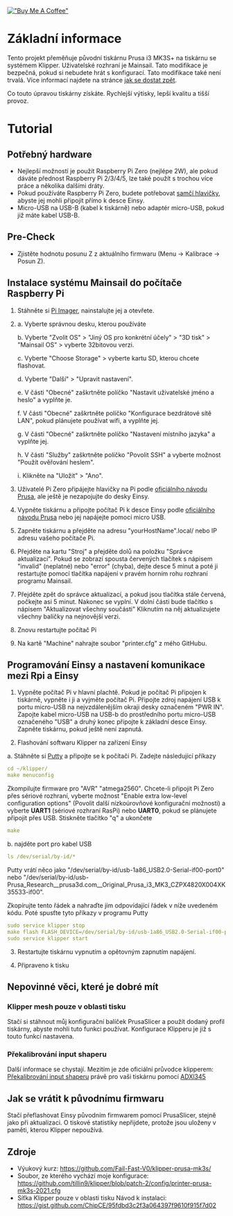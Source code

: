 [!["Buy Me A Coffee"](https://www.buymeacoffee.com/assets/img/custom_images/orange_img.png)](https://www.buymeacoffee.com/cqeta1564)
# Základní informace
Tento projekt přeměňuje původní tiskárnu Prusa i3 MK3S+ na tiskárnu se systémem Klipper. Uživatelské rozhraní je Mainsail. Tato modifikace je bezpečná, pokud si nebudete hrát s konfigurací. Tato modifikace také není trvalá. Více informací najdete na stránce [jak se dostat zpět](https://github.com/cqeta1564/klipperrized-prusa/blob/main/README-CZ.md#jak-se-vrátit-k-původnímu-firmwaru).

Co touto úpravou tiskárny získáte. Rychlejší výtisky, lepší kvalitu a tišší provoz.

# Tutorial

## Potřebný hardware
- Nejlepší možností je použít Raspberry Pi Zero (nejlépe 2W), ale pokud dáváte přednost Raspberry Pi 2/3/4/5, lze také použít s trochou více práce a několika dalšími dráty.
- Pokud používáte Raspberry Pi Zero, budete potřebovat [samčí hlavičky](https://amzn.to/3XND883), abyste jej mohli připojit přímo k desce Einsy.
- Micro-USB na USB-B (kabel k tiskárně) nebo adaptér micro-USB, pokud již máte kabel USB-B.

## Pre-Check
- Zjistěte hodnotu posunu Z z aktuálního firmwaru (Menu -> Kalibrace -> Posun Z).

## Instalace systému Mainsail do počítače Raspberry Pi
1. Stáhněte si [Pi Imager](https://downloads.raspberrypi.org/imager/imager_latest.exe), nainstalujte jej a otevřete.

2. 
	a. Vyberte správnou desku, kterou používáte

	b. Vyberte "Zvolit OS" > "Jiný OS pro konkrétní účely" > "3D tisk" > "Mainsail OS" > vyberte 32bitovou verzi.

	 c. Vyberte "Choose Storage" > vyberte kartu SD, kterou chcete flashovat.

	d. Vyberte "Další" > "Upravit nastavení".

	e. V části "Obecné" zaškrtněte políčko "Nastavit uživatelské jméno a heslo" a vyplňte je.

	f. V části "Obecné" zaškrtněte políčko "Konfigurace bezdrátové sítě LAN", pokud plánujete používat wifi, a vyplňte jej.

	g. V části "Obecné" zaškrtněte políčko "Nastavení místního jazyka" a vyplňte jej.

	h. V části "Služby" zaškrtněte políčko "Povolit SSH" a vyberte možnost "Použít ověřování heslem".

	i. Klikněte na "Uložit" > "Ano".

3. Uživatelé Pi Zero připájejte hlavičky na Pi podle [oficiálního návodu Prusa](https://help.prusa3d.com/en/article/raspberry-pi-zero-w-preparation-and-installation_2180), ale ještě je nezapojujte do desky Einsy.

4. Vypněte tiskárnu a připojte počítač Pi k desce Einsy podle [oficiálního návodu Prusa](https://help.prusa3d.com/en/article/raspberry-pi-zero-w-preparation-and-installation_2180) nebo jej napájejte pomocí micro USB.

5. Zapněte tiskárnu a přejděte na adresu "yourHostName".local/ nebo IP adresu vašeho počítače Pi.

6. Přejděte na kartu "Stroj" a přejděte dolů na položku "Správce aktualizací". Pokud se zobrazí spousta červených tlačítek s nápisem "invalid" (neplatné) nebo "error" (chyba), dejte desce 5 minut a poté ji restartujte pomocí tlačítka napájení v pravém horním rohu rozhraní programu Mainsail.

7. Přejděte zpět do správce aktualizací, a pokud jsou tlačítka stále červená, počkejte asi 5 minut. Nakonec se vyplní. V dolní části bude tlačítko s nápisem "Aktualizovat všechny součásti" Kliknutím na něj aktualizujete všechny balíčky na nejnovější verzi.

8. Znovu restartujte počítač Pi

9. Na kartě "Machine" nahrajte soubor "printer.cfg" z mého GitHubu.

## Programování Einsy a nastavení komunikace mezi Rpi a Einsy
1. Vypněte počítač Pi v hlavní plachtě. Pokud je počítač Pi připojen k tiskárně, vypněte i ji a vyjměte počítač Pi. Připojte zdroj napájení USB k portu micro-USB na nejvzdálenějším okraji desky označeném "PWR IN". Zapojte kabel micro-USB na USB-b do prostředního portu micro-USB označeného "USB" a druhý konec připojte k základní desce Einsy. Zapněte tiskárnu, pokud ještě není zapnutá.

2. Flashování softwaru Klipper na zařízení Einsy

a. Stáhněte si [Putty](https://www.chiark.greenend.org.uk/~sgtatham/putty/latest.html) a připojte se k počítači Pi. Zadejte následující příkazy  

   ```yml
   cd ~/klipper/
   make menuconfig   
   ```
   
Zkompilujte firmware pro "AVR" "atmega2560". Chcete-li připojit Pi Zero přes sériové rozhraní, vyberte možnost "Enable extra low-level configuration options" (Povolit další nízkoúrovňové konfigurační možnosti) a vyberte **UART1** (sériové rozhraní RasPi) nebo **UART0**, pokud se plánujete připojit přes USB.
   Stiskněte tlačítko "q" a ukončete

   ```yml
   make
   ```

b. najděte port pro kabel USB

   ```yml
   ls /dev/serial/by-id/*
   ```

Putty vrátí něco jako "/dev/serial/by-id/usb-1a86_USB2.0-Serial-if00-port0" nebo "/dev/serial/by-id/usb-Prusa_Research__prusa3d.com__Original_Prusa_i3_MK3_CZPX4820X004XK35533-if00".
	
Zkopírujte tento řádek a nahraďte jím odpovídající řádek v níže uvedeném kódu. Poté spusťte tyto příkazy v programu Putty
	
   ```yml
   sudo service klipper stop
   make flash FLASH_DEVICE=/dev/serial/by-id/usb-1a86_USB2.0-Serial-if00-port0
   sudo service klipper start
   ```

3. Restartujte tiskárnu vypnutím a opětovným zapnutím napájení.
   
4. Připraveno k tisku

## Nepovinné věci, které je dobré mít

### Klipper mesh pouze v oblasti tisku
Stačí si stáhnout můj konfigurační balíček PrusaSlicer a použít dodaný profil tiskárny, abyste mohli tuto funkci používat. Konfigurace Klipperu je již s touto funkcí nastavena.


### Překalibrování input shaperu
Další informace se chystají. Mezitím je zde oficiální průvodce klipperem: [Překalibrování input shaperu](https://www.klipper3d.org/Resonance_Compensation.html) právě pro vaši tiskárnu pomocí [ADXl345](https://amzn.to/3XMmTZa)


## Jak se vrátit k původnímu firmwaru
Stačí přeflashovat Einsy původním firmwarem pomocí PrusaSlicer, stejně jako při aktualizaci. O tiskové statistiky nepřijdete, protože jsou uloženy v paměti, kterou Klipper nepoužívá.

## Zdroje
- Výukový kurz: https://github.com/Fail-Fast-V0/klipper-prusa-mk3s/
- Soubor, ze kterého vychází moje konfigurace: https://github.com/tillin9/klipper/blob/patch-2/config/printer-prusa-mk3s-2021.cfg
- Síťka Klipper pouze v oblasti tisku Návod k instalaci: https://gist.github.com/ChipCE/95fdbd3c2f3a064397f9610f915f7d02
